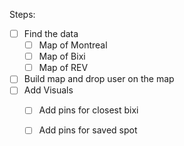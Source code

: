 Steps:
- [ ] Find the data
    - [ ] Map of Montreal
    - [ ] Map of Bixi
    - [ ] Map of REV
- [ ] Build map and drop user on the map
- [ ] Add Visuals
    - [ ] Add pins for closest bixi
    - [ ] Add pins for saved spot


